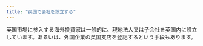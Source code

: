 ```yaml
---
title: "英国で会社を設立する"
---
```


英国市場に参入する海外投資家は一般的に、現地法人又は子会社を英国内に設立しています。あるいは、外国企業の英国支店を登記するという手段もあります。
